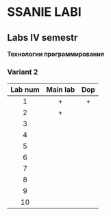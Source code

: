# SSANIE LABI
## Labs IV semestr  
**Технологии программирования**  
### Variant 2  

| Lab num | Main lab | Dop |
| :--: |:-:| :-:|
| 1 | + | + |
| 2 | + |  |
| 3 |  |  |
| 4 |  |  |
| 5 |  |  |
| 6 |  |  |
| 7 |  |  |
| 8 |  |  |
| 9 |  |  |
| 10 |  |  |

